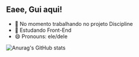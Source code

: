 ## Eaee, Gui aqui!

- 🔭 No momento trabalhando no projeto Discipline
- 🌱 Estudando Front-End
- 😄 Pronouns: ele/dele

![Anurag's GitHub stats](https://github-readme-stats.vercel.app/api?username=GuilhermeHGouvea&show_icons=true&theme=tokyonight)
